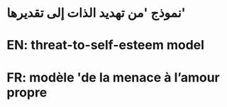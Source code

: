 # نموذج 'من تهديد الذات إلى تقديرها'

# EN: threat-to-self-esteem model

# FR: modèle 'de la menace à l’amour propre
